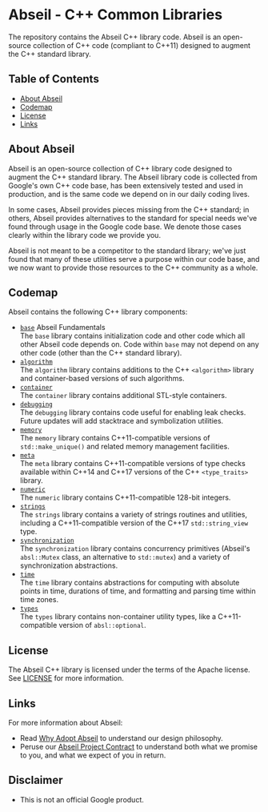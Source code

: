 # Abseil - C++ Common Libraries

The repository contains the Abseil C++ library code. Abseil is an open-source
collection of C++ code (compliant to C++11) designed to augment the C++
standard library.

## Table of Contents

- [About Abseil](#about)
- [Codemap](#codemap)
- [License](#license)
- [Links](#links)

<a name="about"></a>
## About Abseil

Abseil is an open-source collection of C++ library code designed to augment
the C++ standard library. The Abseil library code is collected from Google's
own C++ code base, has been extensively tested and used in production, and
is the same code we depend on in our daily coding lives.

In some cases, Abseil provides pieces missing from the C++ standard; in
others, Abseil provides alternatives to the standard for special needs
we've found through usage in the Google code base. We denote those cases
clearly within the library code we provide you.

Abseil is not meant to be a competitor to the standard library; we've
just found that many of these utilities serve a purpose within our code
base, and we now want to provide those resources to the C++ community as
a whole.

## Codemap

Abseil contains the following C++ library components:

* [`base`](base/) Abseil Fundamentals
  <br /> The `base` library contains initialization code and other code which
  all other Abseil code depends on. Code within `base` may not depend on any
  other code (other than the C++ standard library).
* [`algorithm`](algorithm/)
  <br /> The `algorithm` library contains additions to the C++ `<algorithm>`
  library and container-based versions of such algorithms.
* [`container`](container)
  <br /> The `container` library contains additional STL-style containers.
* [`debugging`](debugging)
  <br /> The `debugging` library contains code useful for enabling leak
  checks. Future updates will add stacktrace and symbolization utilities.
* [`memory`](memory)
  <br /> The `memory` library contains C++11-compatible versions of
  `std::make_unique()` and related memory management facilities.
* [`meta`](meta)
  <br /> The `meta` library contains C++11-compatible versions of type checks
  available within C++14 and C++17 versions of the C++ `<type_traits>` library.
* [`numeric`](numeric)
  <br /> The `numeric` library contains C++11-compatible 128-bit integers.
* [`strings`](strings)
  <br /> The `strings` library contains a variety of strings routines and
  utilities, including a C++11-compatible version of the C++17
  `std::string_view` type.
* [`synchronization`](synchronization)
  <br /> The `synchronization` library contains concurrency primitives (Abseil's
  `absl::Mutex` class, an alternative to `std::mutex`) and a variety of
  synchronization abstractions.
* [`time`](time)
  <br /> The `time` library contains abstractions for computing with absolute
  points in time, durations of time, and formatting and parsing time within
  time zones.
* [`types`](types)
  <br /> The `types` library contains non-container utility types, like a 
  C++11-compatible version of `absl::optional`.

## License

The Abseil C++ library is licensed under the terms of the Apache
license. See [LICENSE](LICENSE) for more information.

## Links

For more information about Abseil:

* Read [Why Adopt Abseil](http://abseil.io/about/philosophy) to understand our
  design philosophy.
* Peruse our [Abseil Project Contract](http://abseil.io/about/contract) to
  understand both what we promise to you, and what we expect of you in return.

## Disclaimer

*   This is not an official Google product.
